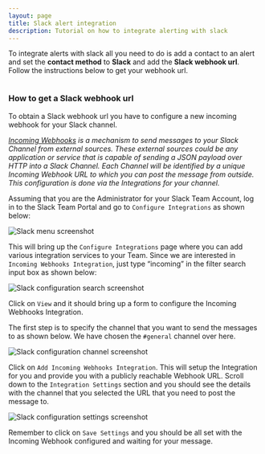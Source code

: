 ```yaml
---
layout: page
title: Slack alert integration
description: Tutorial on how to integrate alerting with slack
---
```


To integrate alerts with slack all you need to do is add a contact to an alert and set the **contact method** to **Slack** and add the **Slack webhook url**. Follow the instructions below to get your webhook url.

<img alt="" src="{{ site.baseurl }}/gfx/alerting/integrations/slack/slackContactMethod.png" class="img-responsive" />

### How to get a Slack webhook url

To obtain a Slack webhook url you have to configure a new incoming webhook for your Slack channel.

*<a href="https://api.slack.com/incoming-webhooks">Incoming Webhooks</a> is a mechanism to send messages to your Slack Channel from external sources. These external sources could be any application or service that is capable of sending a JSON payload over HTTP into a Slack Channel. Each Channel will be identified by a unique Incoming Webhook URL to which you can post the message from outside. This configuration is done via the Integrations for your channel.*

Assuming that you are the Administrator for your Slack Team Account, log in to the Slack Team Portal and go to `Configure Integrations` as shown below:

<img alt="Slack menu screenshot" src="{{ site.baseurl }}/gfx/alerting/integrations/slack/02-slack-configure-integration_0.png"/>

This will bring up the `Configure Integrations` page where you can add various integration services to your Team. Since we are interested in `Incoming Webhooks Integration`, just type “incoming” in the filter search input box as shown below:

<img alt="Slack configuration search screenshot" src="{{ site.baseurl }}/gfx/alerting/integrations/slack/03-slack-filter-search-incoming.png"/>

Click on `View` and it should bring up a form to configure the Incoming Webhooks Integration.

The first step is to specify the channel that you want to send the messages to as shown below. We have chosen the `#general` channel over here.

<img alt="Slack configuration channel screenshot" src="{{ site.baseurl }}/gfx/alerting/integrations/slack/04-slack-channel-general.png"/>

Click on `Add Incoming Webhooks Integration`. This will setup the Integration for you and provide you with a publicly reachable Webhook URL. Scroll down to the `Integration Settings` section and you should see the details with the channel that you selected the URL that you need to post the message to.

<img alt="Slack configuration settings screenshot" src="{{ site.baseurl }}/gfx/alerting/integrations/slack/05-slack-add-incoming-webhooks-integration.png"/>

Remember to click on `Save Settings` and you should be all set with the Incoming Webhook configured and waiting for your message.
